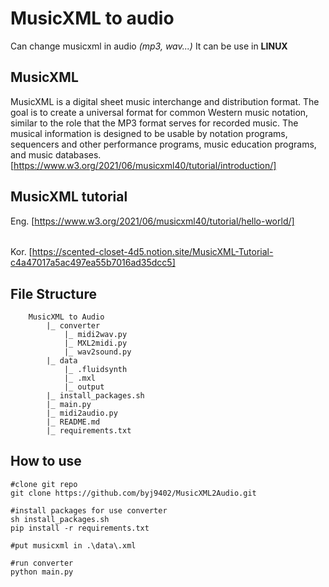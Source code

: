 # MusicXML to audio
Can change musicxml in audio *(mp3, wav...)*
It can be use in **LINUX**

## MusicXML
MusicXML is a digital sheet music interchange and distribution format. The goal is to create a universal format for common Western music notation, similar to the role that the MP3 format serves for recorded music. The musical information is designed to be usable by notation programs, sequencers and other performance programs, music education programs, and music databases.
[https://www.w3.org/2021/06/musicxml40/tutorial/introduction/]
<div></div>

## MusicXML tutorial
Eng. [https://www.w3.org/2021/06/musicxml40/tutorial/hello-world/] <h6></h6>
Kor. [https://scented-closet-4d5.notion.site/MusicXML-Tutorial-c4a47017a5ac497ea55b7016ad35dcc5]

## File Structure
        MusicXML to Audio
            |_ converter
                |_ midi2wav.py
                |_ MXL2midi.py
                |_ wav2sound.py
            |_ data
                |_ .fluidsynth
                |_ .mxl
                |_ output
            |_ install_packages.sh
            |_ main.py
            |_ midi2audio.py
            |_ README.md
            |_ requirements.txt


## How to use
    #clone git repo
    git clone https://github.com/byj9402/MusicXML2Audio.git

<div></div>

    #install packages for use converter
    sh install_packages.sh
    pip install -r requirements.txt

<div></div>

    #put musicxml in .\data\.xml

<div></div>

    #run converter
    python main.py

<div></div>

